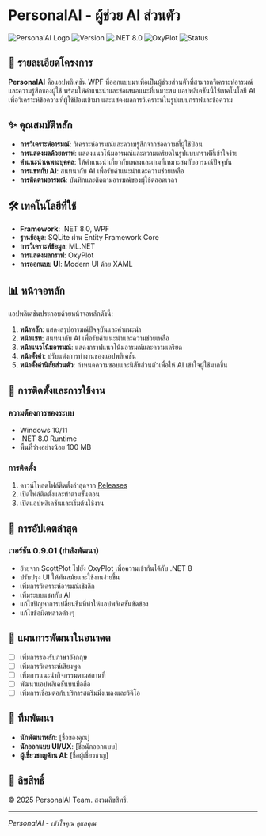 # PersonalAI - ผู้ช่วย AI ส่วนตัว

![PersonalAI Logo](https://img.shields.io/badge/PersonalAI-2025%20Edition-4E4FEB)
![Version](https://img.shields.io/badge/เวอร์ชัน-0.9.01-brightgreen)
![.NET 8.0](https://img.shields.io/badge/.NET-8.0-512BD4)
![OxyPlot](https://img.shields.io/badge/OxyPlot-2.1.2-FF4D6A)
![Status](https://img.shields.io/badge/สถานะ-กำลังพัฒนา-yellow)

## 📝 รายละเอียดโครงการ

**PersonalAI** คือแอปพลิเคชัน WPF ที่ออกแบบมาเพื่อเป็นผู้ช่วยส่วนตัวที่สามารถวิเคราะห์อารมณ์และความรู้สึกของผู้ใช้ พร้อมให้คำแนะนำและข้อเสนอแนะที่เหมาะสม แอปพลิเคชันนี้ใช้เทคโนโลยี AI เพื่อวิเคราะห์ข้อความที่ผู้ใช้ป้อนเข้ามา และแสดงผลการวิเคราะห์ในรูปแบบกราฟและข้อความ

## ✨ คุณสมบัติหลัก

- **การวิเคราะห์อารมณ์**: วิเคราะห์อารมณ์และความรู้สึกจากข้อความที่ผู้ใช้ป้อน
- **การแสดงผลด้วยกราฟ**: แสดงแนวโน้มอารมณ์และความเครียดในรูปแบบกราฟที่เข้าใจง่าย
- **คำแนะนำเฉพาะบุคคล**: ให้คำแนะนำเกี่ยวกับเพลงและเกมที่เหมาะสมกับอารมณ์ปัจจุบัน
- **การแชทกับ AI**: สนทนากับ AI เพื่อรับคำแนะนำและความช่วยเหลือ
- **การติดตามอารมณ์**: บันทึกและติดตามอารมณ์ของผู้ใช้ตลอดเวลา

## 🛠️ เทคโนโลยีที่ใช้

- **Framework**: .NET 8.0, WPF
- **ฐานข้อมูล**: SQLite ผ่าน Entity Framework Core
- **การวิเคราะห์ข้อมูล**: ML.NET
- **การแสดงผลกราฟ**: OxyPlot
- **การออกแบบ UI**: Modern UI ด้วย XAML

## 📊 หน้าจอหลัก

แอปพลิเคชันประกอบด้วยหน้าจอหลักดังนี้:

1. **หน้าหลัก**: แสดงสรุปอารมณ์ปัจจุบันและคำแนะนำ
2. **หน้าแชท**: สนทนากับ AI เพื่อรับคำแนะนำและความช่วยเหลือ
3. **หน้าแนวโน้มอารมณ์**: แสดงกราฟแนวโน้มอารมณ์และความเครียด
4. **หน้าตั้งค่า**: ปรับแต่งการทำงานของแอปพลิเคชัน
5. **หน้าตั้งค่านิสัยส่วนตัว**: กำหนดความชอบและนิสัยส่วนตัวเพื่อให้ AI เข้าใจผู้ใช้มากขึ้น

## 🚀 การติดตั้งและการใช้งาน

### ความต้องการของระบบ
- Windows 10/11
- .NET 8.0 Runtime
- พื้นที่ว่างอย่างน้อย 100 MB

### การติดตั้ง
1. ดาวน์โหลดไฟล์ติดตั้งล่าสุดจาก [Releases](https://github.com/yourusername/PersonalAI/releases)
2. เปิดไฟล์ติดตั้งและทำตามขั้นตอน
3. เปิดแอปพลิเคชันและเริ่มต้นใช้งาน

## 🔄 การอัปเดตล่าสุด

### เวอร์ชัน 0.9.01 (กำลังพัฒนา)
- ย้ายจาก ScottPlot ไปยัง OxyPlot เพื่อความเข้ากันได้กับ .NET 8
- ปรับปรุง UI ให้ทันสมัยและใช้งานง่ายขึ้น
- เพิ่มการวิเคราะห์อารมณ์เชิงลึก
- เพิ่มระบบแชทกับ AI
- แก้ไขปัญหาการเปลี่ยนธีมที่ทำให้แอปพลิเคชันขัดข้อง
- แก้ไขข้อผิดพลาดต่างๆ

## 📝 แผนการพัฒนาในอนาคต

- [ ] เพิ่มการรองรับภาษาอังกฤษ
- [ ] เพิ่มการวิเคราะห์เสียงพูด
- [ ] เพิ่มการแนะนำกิจกรรมตามสถานที่
- [ ] พัฒนาแอปพลิเคชันบนมือถือ
- [ ] เพิ่มการเชื่อมต่อกับบริการสตรีมมิ่งเพลงและวิดีโอ

## 👥 ทีมพัฒนา

- **นักพัฒนาหลัก**: [ชื่อของคุณ]
- **นักออกแบบ UI/UX**: [ชื่อนักออกแบบ]
- **ผู้เชี่ยวชาญด้าน AI**: [ชื่อผู้เชี่ยวชาญ]

## 📄 ลิขสิทธิ์

© 2025 PersonalAI Team. สงวนลิขสิทธิ์.

---

*PersonalAI - เข้าใจคุณ ดูแลคุณ*